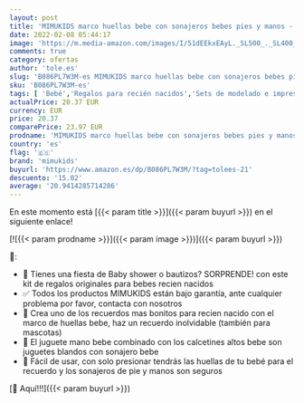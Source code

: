 ```yaml
---
layout: post
title: 'MIMUKIDS marco huellas bebe con sonajeros bebes pies y manos - regalo bebe originales marco para huella bebe con juguete para mano y pies son los mejores regalos originales para bebes recien nacidos'
date: 2022-02-08 05:44:17
image: 'https://m.media-amazon.com/images/I/51dEEkxEAyL._SL500_._SL400_.jpg'
comments: true
category: ofertas
author: 'tole.es'
slug: 'B086PL7W3M-es MIMUKIDS marco huellas bebe con sonajeros bebes pies y...'
sku: 'B086PL7W3M-es'
tags: [ 'Bebé','Regalos para recién nacidos','Sets de modelado e impresión','bebe','mimukids', ]
actualPrice: 20.37 EUR
currency: EUR
price: 20.37
comparePrice: 23.97 EUR
prodname: 'MIMUKIDS marco huellas bebe con sonajeros bebes pies y manos - regalo bebe originales marco para huella bebe con juguete para mano y pies son los mejores regalos originales para bebes recien nacidos'
country: 'es'
flag: '🇪🇸'
brand: 'mimukids'
buyurl: 'https://www.amazon.es/dp/B086PL7W3M/?tag=tolees-21'
descuento: '15.02'
average: '20.9414285714286'
---
```


En este momento está [{{< param title >}}]({{< param buyurl >}}) en el siguiente enlace!

[![{{< param prodname >}}]({{< param image >}})]({{< param buyurl >}})

🔎:

- 🍼 Tienes una fiesta de Baby shower o bautizos? SORPRENDE! con este kit de regalos originales para bebes recien nacidos
- ✅ Todos los productos MIMUKIDS están bajo garantía, ante cualquier problema por favor, contacta con nosotros
- 👶 Crea uno de los recuerdos mas bonitos para recien nacido con el marco de huellas bebe, haz un recuerdo inolvidable (también para mascotas)
- 🧸 El juguete mano bebe combinado con los calcetines altos bebe son juguetes blandos con sonajero bebe
- 🐾 Fácil de usar, con solo presionar tendrás las huellas de tu bebé para el recuerdo y los sonajeros de pie y manos son seguros

[🛒 Aquí!!!]({{< param buyurl >}})
